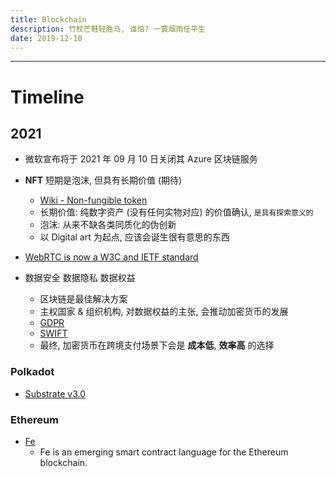 ```yaml
---
title: Blockchain
description: 竹杖芒鞋轻胜马, 谁怕? 一蓑烟雨任平生
date: 2019-12-10
---
```


------------------

# Timeline

## 2021

* 微软宣布将于 2021 年 09 月 10 日关闭其 Azure 区块链服务

* **NFT** 短期是泡沫, 但具有长期价值 (期待)
  - [Wiki - Non-fungible token](https://en.wikipedia.org/wiki/Non-fungible_token)
  - 长期价值: 纯数字资产 (没有任何实物对应) 的价值确认, `是具有探索意义的`
  - 泡沫: 从来不缺各类同质化的伪创新
  - 以 Digital art 为起点, 应该会诞生很有意思的东西

* [WebRTC is now a W3C and IETF standard](https://web.dev/webrtc-standard-announcement/)

* 数据安全 数据隐私 数据权益
  - 区块链是最佳解决方案
  - 主权国家 & 组织机构, 对数据权益的主张, 会推动加密货币的发展
  - [GDPR](https://en.wikipedia.org/wiki/General_Data_Protection_Regulation)
  - [SWIFT](https://en.wikipedia.org/wiki/Society_for_Worldwide_Interbank_Financial_Telecommunication)
  - 最终, 加密货币在跨境支付场景下会是 **成本低**, **效率高** 的选择

### Polkadot

* [Substrate v3.0](https://github.com/paritytech/substrate/releases/tag/v3.0.0)

### Ethereum

* [Fe](https://github.com/ethereum/fe)
  - Fe is an emerging smart contract language for the Ethereum blockchain.
